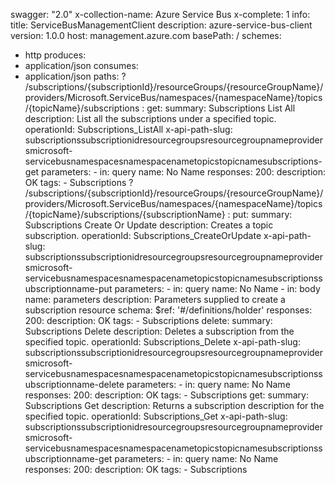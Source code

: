 swagger: "2.0"
x-collection-name: Azure Service Bus
x-complete: 1
info:
  title: ServiceBusManagementClient
  description: azure-service-bus-client
  version: 1.0.0
host: management.azure.com
basePath: /
schemes:
- http
produces:
- application/json
consumes:
- application/json
paths:
  ? /subscriptions/{subscriptionId}/resourceGroups/{resourceGroupName}/providers/Microsoft.ServiceBus/namespaces/{namespaceName}/topics/{topicName}/subscriptions
  : get:
      summary: Subscriptions List All
      description: List all the subscriptions under a specified topic.
      operationId: Subscriptions_ListAll
      x-api-path-slug: subscriptionssubscriptionidresourcegroupsresourcegroupnameprovidersmicrosoft-servicebusnamespacesnamespacenametopicstopicnamesubscriptions-get
      parameters:
      - in: query
        name: No Name
      responses:
        200:
          description: OK
      tags:
      - Subscriptions
  ? /subscriptions/{subscriptionId}/resourceGroups/{resourceGroupName}/providers/Microsoft.ServiceBus/namespaces/{namespaceName}/topics/{topicName}/subscriptions/{subscriptionName}
  : put:
      summary: Subscriptions Create Or Update
      description: Creates a topic subscription.
      operationId: Subscriptions_CreateOrUpdate
      x-api-path-slug: subscriptionssubscriptionidresourcegroupsresourcegroupnameprovidersmicrosoft-servicebusnamespacesnamespacenametopicstopicnamesubscriptionssubscriptionname-put
      parameters:
      - in: query
        name: No Name
      - in: body
        name: parameters
        description: Parameters supplied to create a subscription resource
        schema:
          $ref: '#/definitions/holder'
      responses:
        200:
          description: OK
      tags:
      - Subscriptions
    delete:
      summary: Subscriptions Delete
      description: Deletes a subscription from the specified topic.
      operationId: Subscriptions_Delete
      x-api-path-slug: subscriptionssubscriptionidresourcegroupsresourcegroupnameprovidersmicrosoft-servicebusnamespacesnamespacenametopicstopicnamesubscriptionssubscriptionname-delete
      parameters:
      - in: query
        name: No Name
      responses:
        200:
          description: OK
      tags:
      - Subscriptions
    get:
      summary: Subscriptions Get
      description: Returns a subscription description for the specified topic.
      operationId: Subscriptions_Get
      x-api-path-slug: subscriptionssubscriptionidresourcegroupsresourcegroupnameprovidersmicrosoft-servicebusnamespacesnamespacenametopicstopicnamesubscriptionssubscriptionname-get
      parameters:
      - in: query
        name: No Name
      responses:
        200:
          description: OK
      tags:
      - Subscriptions